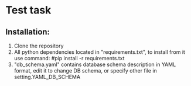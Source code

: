 Test task
======

Installation:
-------------
1.  Clone the repository
2.  All python dependencies located in "requirements.txt", to install from it use command: #pip install -r requirements.txt
3.  "db_schema.yaml" contains database schema description in YAML format, edit it to change DB schema, or specify other file in setting.YAML_DB_SCHEMA